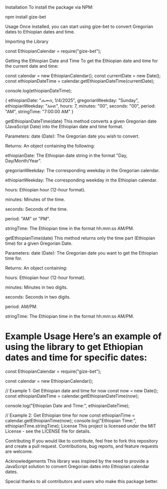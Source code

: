 Installation
To install the package via NPM:
  
  npm install gize-bet


Usage
Once installed, you can start using gize-bet to convert Gregorian dates to Ethiopian dates and time.

Importing the Library

 
  
const EthiopianCalendar = require("gize-bet");


Getting the Ethiopian Date and Time
To get the Ethiopian date and time for the current date and time:

  
const calendar = new EthiopianCalendar();
const currentDate = new Date();
const ethiopianDateTime = calendar.getEthiopianDateTime(currentDate);

console.log(ethiopianDateTime);

  
{
  ethiopianDate: "ሐሙስ, 1/4/2025",
  gregorianWeekday: "Sunday",
  ethiopianWeekday: "እሁድ",
  hours: 7,
  minutes: "00",
  seconds: "00",
  period: "AM",
  stringTime: "7:00:00 AM"
}


getEthiopianDateTime(date)
This method converts a given Gregorian date (JavaScript Date) into the Ethiopian date and time format.

Parameters:
date (Date): The Gregorian date you wish to convert.

Returns:
An object containing the following:

ethiopianDate: The Ethiopian date string in the format "Day, Day/Month/Year".

gregorianWeekday: The corresponding weekday in the Gregorian calendar.

ethiopianWeekday: The corresponding weekday in the Ethiopian calendar.

hours: Ethiopian hour (12-hour format).

minutes: Minutes of the time.

seconds: Seconds of the time.

period: "AM" or "PM".

stringTime: The Ethiopian time in the format hh:mm:ss AM/PM.

getEthiopianTime(date)
This method returns only the time part (Ethiopian time) for a given Gregorian Date.

Parameters:
date (Date): The Gregorian date you want to get the Ethiopian time for.

Returns:
An object containing:

hours: Ethiopian hour (12-hour format).

minutes: Minutes in two digits.

seconds: Seconds in two digits.

period: AM/PM.

stringTime: The Ethiopian time in the format hh:mm:ss AM/PM.

Example Usage
Here’s an example of using the library to get Ethiopian dates and time for specific dates:
=
  
const EthiopianCalendar = require("gize-bet");

const calendar = new EthiopianCalendar();

// Example 1: Get Ethiopian date and time for now
const now = new Date();
const ethiopianDateTime = calendar.getEthiopianDateTime(now);

console.log("Ethiopian Date and Time:", ethiopianDateTime);

// Example 2: Get Ethiopian time for now
const ethiopianTime = calendar.getEthiopianTime(now);
console.log("Ethiopian Time:", ethiopianTime.stringTime);
License
This project is licensed under the MIT License - see the LICENSE file for details.

Contributing
If you would like to contribute, feel free to fork this repository and create a pull request. Contributions, bug reports, and feature requests are welcome.

Acknowledgements
This library was inspired by the need to provide a JavaScript solution to convert Gregorian dates into Ethiopian calendar dates.

Special thanks to all contributors and users who make this package better.


